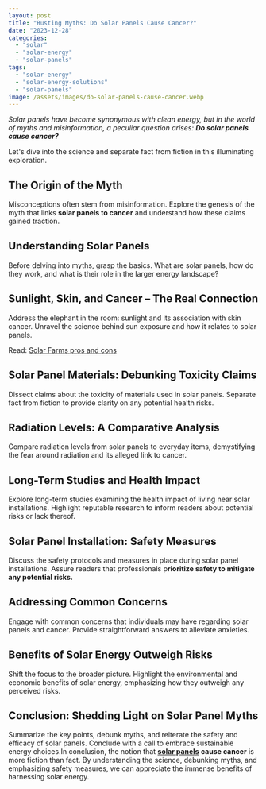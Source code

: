 ```yaml
---
layout: post
title: "Busting Myths: Do Solar Panels Cause Cancer?"
date: "2023-12-28"
categories: 
  - "solar"
  - "solar-energy"
  - "solar-panels"
tags: 
  - "solar-energy"
  - "solar-energy-solutions"
  - "solar-panels"
image: /assets/images/do-solar-panels-cause-cancer.webp
---
```


_Solar panels have become synonymous with clean energy, but in the world of myths and misinformation, a peculiar question arises:_ **_Do solar panels cause cancer?_** 

Let's dive into the science and separate fact from fiction in this illuminating exploration.

## **The Origin of the Myth**

Misconceptions often stem from misinformation. Explore the genesis of the myth that links **solar panels to cancer** and understand how these claims gained traction.

## **Understanding Solar Panels**

Before delving into myths, grasp the basics. What are solar panels, how do they work, and what is their role in the larger energy landscape?

## **Sunlight, Skin, and Cancer – The Real Connection**

Address the elephant in the room: sunlight and its association with skin cancer. Unravel the science behind sun exposure and how it relates to solar panels.

Read: [Solar Farms pros and cons](/exploring-the-pros-and-cons-of-solar-farming/)

## **Solar Panel Materials: Debunking Toxicity Claims**

Dissect claims about the toxicity of materials used in solar panels. Separate fact from fiction to provide clarity on any potential health risks.

## **Radiation Levels: A Comparative Analysis**

Compare radiation levels from solar panels to everyday items, demystifying the fear around radiation and its alleged link to cancer.

## **Long-Term Studies and Health Impact**

Explore long-term studies examining the health impact of living near solar installations. Highlight reputable research to inform readers about potential risks or lack thereof.

## **Solar Panel Installation: Safety Measures**

Discuss the safety protocols and measures in place during solar panel installations. Assure readers that professionals p**rioritize safety to mitigate any potential risks.**

## **Addressing Common Concerns**

Engage with common concerns that individuals may have regarding solar panels and cancer. Provide straightforward answers to alleviate anxieties.

## **Benefits of Solar Energy Outweigh Risks**

Shift the focus to the broader picture. Highlight the environmental and economic benefits of solar energy, emphasizing how they outweigh any perceived risks.

## **Conclusion: Shedding Light on Solar Panel Myths**

Summarize the key points, debunk myths, and reiterate the safety and efficacy of solar panels. Conclude with a call to embrace sustainable energy choices.In conclusion, the notion that [**solar panels**](/) **cause cancer** is more fiction than fact. By understanding the science, debunking myths, and emphasizing safety measures, we can appreciate the immense benefits of harnessing solar energy.
